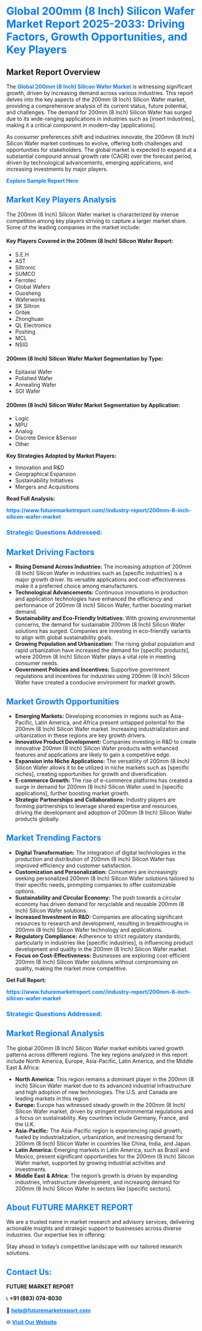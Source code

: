 <h1 style="color: #007BFF;">Global 200mm (8 Inch) Silicon Wafer Market Report 2025-2033: Driving Factors, Growth Opportunities, and Key Players</h1>

<section id="overview">
<h2>Market Report Overview</h2>
<p>The <a href="https://www.futuremarketreport.com//industry-report/200mm-8-inch-silicon-wafer-market" style="color: #007BFF; text-decoration: none;"><strong>Global 200mm (8 Inch) Silicon Wafer Market</strong></a> is witnessing significant growth, driven by increasing demand across various industries. This report delves into the key aspects of the 200mm (8 Inch) Silicon Wafer market, providing a comprehensive analysis of its current status, future potential, and challenges. The demand for 200mm (8 Inch) Silicon Wafer has surged due to its wide-ranging applications in industries such as [insert industries], making it a critical component in modern-day [applications].</p>
<p>As consumer preferences shift and industries innovate, the 200mm (8 Inch) Silicon Wafer market continues to evolve, offering both challenges and opportunities for stakeholders. The global market is expected to expand at a substantial compound annual growth rate (CAGR) over the forecast period, driven by technological advancements, emerging applications, and increasing investments by major players.</p>
</section>

<section id="overview">
<p><a href="https://www.futuremarketreport.com//request-sample/reportId=81356" style="color: #007BFF; text-decoration: none;"><strong>Explore Sample Report Here</strong></a></p>
</section>

<section id="key-players">
<h2 style="color: #007BFF;">Market Key Players Analysis</h2>
<p>The 200mm (8 Inch) Silicon Wafer market is characterized by intense competition among key players striving to capture a larger market share. Some of the leading companies in the market include:</p>
<h4>Key Players Covered in the 200mm (8 Inch) Silicon Wafer Report:</h4>
<ul><li>S.E.H</li><li>AST</li><li>Siltronic</li><li>SUMCO</li><li>Ferrotec</li><li>Global Wafers</li><li>Guosheng</li><li>Waferworks</li><li>SK Siltron</li><li>Gritek</li><li>Zhonghuan</li><li>QL Electronics</li><li>Poshing</li><li>MCL</li><li>NSIG</li></ul>
<h4>200mm (8 Inch) Silicon Wafer Market Segmentation by Type:</h4>
<ul><li>Epitaxial Wafer</li><li>Polished Wafer</li><li>Annealing Wafer</li><li>SOI Wafer</li></ul>

<h4>200mm (8 Inch) Silicon Wafer Market Segmentation by Application:</h4>
<ul><li>Logic</li><li>MPU</li><li>Analog</li><li>Discrete Device &amp;Sensor</li><li>Other</li></ul>
<p><strong>Key Strategies Adopted by Market Players:</strong></p>
<ul>
<li>Innovation and R&D</li>
<li>Geographical Expansion</li>
<li>Sustainability Initiatives</li>
<li>Mergers and Acquisitions</li>
</ul>
</section>

<section>
<p><strong>Read Full Analysis: </strong></p><a href="https://www.futuremarketreport.com//industry-report/200mm-8-inch-silicon-wafer-market" style="color: #007BFF; text-decoration: none;"><strong>https://www.futuremarketreport.com//industry-report/200mm-8-inch-silicon-wafer-market</strong></a>
<h3 style="color: #007BFF;">Strategic Questions Addressed:</h3>
</section>

<section id="driving-factors">
<h2 style="color: #007BFF;">Market Driving Factors</h2>
<ul>
<li><strong>Rising Demand Across Industries:</strong> The increasing adoption of 200mm (8 Inch) Silicon Wafer in industries such as [specific industries] is a major growth driver. Its versatile applications and cost-effectiveness make it a preferred choice among manufacturers.</li>
<li><strong>Technological Advancements:</strong> Continuous innovations in production and application technologies have enhanced the efficiency and performance of 200mm (8 Inch) Silicon Wafer, further boosting market demand.</li>
<li><strong>Sustainability and Eco-Friendly Initiatives:</strong> With growing environmental concerns, the demand for sustainable 200mm (8 Inch) Silicon Wafer solutions has surged. Companies are investing in eco-friendly variants to align with global sustainability goals.</li>
<li><strong>Growing Population and Urbanization:</strong> The rising global population and rapid urbanization have increased the demand for [specific products], where 200mm (8 Inch) Silicon Wafer plays a vital role in meeting consumer needs.</li>
<li><strong>Government Policies and Incentives:</strong> Supportive government regulations and incentives for industries using 200mm (8 Inch) Silicon Wafer have created a conducive environment for market growth.</li>
</ul>
</section>

<section id="growth-opportunities">
<h2 style="color: #007BFF;">Market Growth Opportunities</h2>
<ul>
<li><strong>Emerging Markets:</strong> Developing economies in regions such as Asia-Pacific, Latin America, and Africa present untapped potential for the 200mm (8 Inch) Silicon Wafer market. Increasing industrialization and urbanization in these regions are key growth drivers.</li>
<li><strong>Innovative Product Development:</strong> Companies investing in R&D to create innovative 200mm (8 Inch) Silicon Wafer products with enhanced features and applications are likely to gain a competitive edge.</li>
<li><strong>Expansion into Niche Applications:</strong> The versatility of 200mm (8 Inch) Silicon Wafer allows it to be utilized in niche markets such as [specific niches], creating opportunities for growth and diversification.</li>
<li><strong>E-commerce Growth:</strong> The rise of e-commerce platforms has created a surge in demand for 200mm (8 Inch) Silicon Wafer used in [specific applications], further boosting market growth.</li>
<li><strong>Strategic Partnerships and Collaborations:</strong> Industry players are forming partnerships to leverage shared expertise and resources, driving the development and adoption of 200mm (8 Inch) Silicon Wafer products globally.</li>
</ul>
</section>

<section id="trending-factors">
<h2 style="color: #007BFF;">Market Trending Factors</h2>
<ul>
<li><strong>Digital Transformation:</strong> The integration of digital technologies in the production and distribution of 200mm (8 Inch) Silicon Wafer has improved efficiency and customer satisfaction.</li>
<li><strong>Customization and Personalization:</strong> Consumers are increasingly seeking personalized 200mm (8 Inch) Silicon Wafer solutions tailored to their specific needs, prompting companies to offer customizable options.</li>
<li><strong>Sustainability and Circular Economy:</strong> The push towards a circular economy has driven demand for recyclable and reusable 200mm (8 Inch) Silicon Wafer solutions.</li>
<li><strong>Increased Investment in R&D:</strong> Companies are allocating significant resources to research and development, resulting in breakthroughs in 200mm (8 Inch) Silicon Wafer technology and applications.</li>
<li><strong>Regulatory Compliance:</strong> Adherence to strict regulatory standards, particularly in industries like [specific industries], is influencing product development and quality in the 200mm (8 Inch) Silicon Wafer market.</li>
<li><strong>Focus on Cost-Effectiveness:</strong> Businesses are exploring cost-efficient 200mm (8 Inch) Silicon Wafer solutions without compromising on quality, making the market more competitive.</li>
</ul>
</section>

<section>
<p><strong>Get Full Report: </strong></p><a href="https://www.futuremarketreport.com//industry-report/200mm-8-inch-silicon-wafer-market" style="color: #007BFF; text-decoration: none;"><strong>https://www.futuremarketreport.com//industry-report/200mm-8-inch-silicon-wafer-market</strong></a>
<h3 style="color: #007BFF;">Strategic Questions Addressed:</h3>
</section>


<section id="regional-analysis">
<h2 style="color: #007BFF;">Market Regional Analysis</h2>
<p>The global 200mm (8 Inch) Silicon Wafer market exhibits varied growth patterns across different regions. The key regions analyzed in this report include North America, Europe, Asia-Pacific, Latin America, and the Middle East & Africa:</p>
<ul>
<li><strong>North America:</strong> This region remains a dominant player in the 200mm (8 Inch) Silicon Wafer market due to its advanced industrial infrastructure and high adoption of new technologies. The U.S. and Canada are leading markets in this region.</li>
<li><strong>Europe:</strong> Europe has witnessed steady growth in the 200mm (8 Inch) Silicon Wafer market, driven by stringent environmental regulations and a focus on sustainability. Key countries include Germany, France, and the U.K.</li>
<li><strong>Asia-Pacific:</strong> The Asia-Pacific region is experiencing rapid growth, fueled by industrialization, urbanization, and increasing demand for 200mm (8 Inch) Silicon Wafer in countries like China, India, and Japan.</li>
<li><strong>Latin America:</strong> Emerging markets in Latin America, such as Brazil and Mexico, present significant opportunities for the 200mm (8 Inch) Silicon Wafer market, supported by growing industrial activities and investments.</li>
<li><strong>Middle East & Africa:</strong> The region’s growth is driven by expanding industries, infrastructure development, and increasing demand for 200mm (8 Inch) Silicon Wafer in sectors like [specific sectors].</li>
</ul>
</section>

<footer>
<h2 style="color: #007BFF;">About FUTURE MARKET REPORT</h2>
<p>We are a trusted name in market research and advisory services, delivering actionable insights and strategic support to businesses across diverse industries. Our expertise lies in offering:</p>

<p>Stay ahead in today’s competitive landscape with our tailored research solutions.</p>

<h2 style="color: #007BFF;">Contact Us:</h2>
<p><strong>FUTURE MARKET REPORT</strong></p>
<p>📞 <strong>+91 (883) 074-8030</strong></p>
<p>📧 <strong><a href="mailto:help@futuremarketreport.com" style="color: #007BFF;">help@futuremarketreport.com</a></strong></p>
<p>🌐 <strong><a href="https://www.futuremarketreport.com/" style="color: #007BFF;">Visit Our Website</a></strong></p>
</footer>